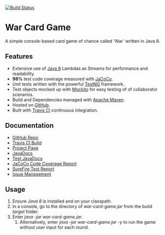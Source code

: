 [![Build Status](https://travis-ci.org/rpaulkennedy/war-card-game.svg?branch=master)](https://travis-ci.org/rpaulkennedy/war-card-game)

# War Card Game
A simple console-based card game of chance called 'War' written in Java 8.  

## Features
* Extensive use of [Java 8](http://www.oracle.com/technetwork/java/javase/overview/java8-2100321.html) Lambdas as Streams for performance and readability.
* **98%** test code coverage measured with [JaCoCo](http://www.jacoco.org/).
* Unit tests written with the powerful [TestNG](http://testng.org/doc/) framework.
* Test objects mocked up with [Mockito](http://site.mockito.org/) for easy testing of of collaborator scenarios.
* Build and Dependencies managed with [Apache Maven](https://maven.apache.org/).
* Hosted on [GitHub](https://github.com/rpaulkennedy).
* Built with [Travis CI](https://travis-ci.org) continuous integration.

## Documentation
* [GitHub Repo](https://github.com/rpaulkennedy/war-card-game)
* [Travis CI Build](https://travis-ci.org/rpaulkennedy/war-card-game)
* [Project Page](https://rpaulkennedy.github.io/war-card-game)
* [JavaDocs](https://rpaulkennedy.github.io/war-card-game/apidocs/index.html)
* [Test JavaDocs](https://rpaulkennedy.github.io/war-card-game/testapidocs/index.html)
* [JaCoCo Code Coverage Report](https://rpaulkennedy.github.io/war-card-game/jacoco/index.html)
* [SureFire Test Report](https://rpaulkennedy.github.io/war-card-game/surefire-report.html)
* [Issue Management](https://github.com/rpaulkennedy/war-card-game/issues)

## Usage
 1. Ensure *Java 8* is installed and on your classpath.
 2. In a console, go to the directory of *war-card-game.jar* from the build *target* folder.
 3. Enter *java -jar war-card-game.jar*.
     1. Alternatively, enter *java -jar war-card-game.jar -y* to run the game without user input for each round.



